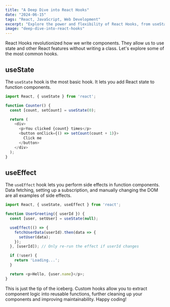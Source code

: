 ```yaml
---
title: "A Deep Dive into React Hooks"
date: "2024-06-15"
tags: "React, JavaScript, Web Development"
excerpt: "Explore the power and flexibility of React Hooks, from useState and useEffect to creating your own custom hooks for maximum code reusability."
image: "deep-dive-into-react-hooks"
---
```


React Hooks revolutionized how we write components. They allow us to use state and other React features without writing a class. Let's explore some of the most common hooks.

## useState

The `useState` hook is the most basic hook. It lets you add React state to function components.

```javascript
import React, { useState } from 'react';

function Counter() {
  const [count, setCount] = useState(0);

  return (
    <div>
      <p>You clicked {count} times</p>
      <button onClick={() => setCount(count + 1)}>
        Click me
      </button>
    </div>
  );
}
```

## useEffect

The `useEffect` hook lets you perform side effects in function components. Data fetching, setting up a subscription, and manually changing the DOM are all examples of side effects.

```javascript
import React, { useState, useEffect } from 'react';

function UserGreeting({ userId }) {
  const [user, setUser] = useState(null);

  useEffect(() => {
    fetchUserData(userId).then(data => {
      setUser(data);
    });
  }, [userId]); // Only re-run the effect if userId changes

  if (!user) {
    return 'Loading...';
  }

  return <p>Hello, {user.name}</p>;
}
```

This is just the tip of the iceberg. Custom hooks allow you to extract component logic into reusable functions, further cleaning up your components and improving maintainability. Happy coding!
